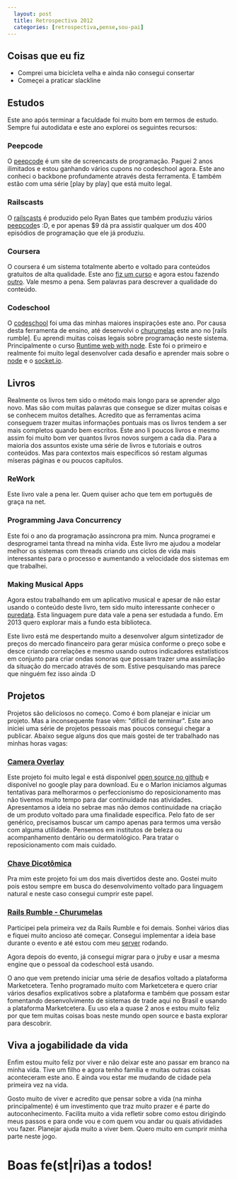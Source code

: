 ```yaml
---
  layout: post
  title: Retrospectiva 2012
  categories: [retrospectiva,pense,sou-pai]
---
```



## Coisas que eu fiz

* Comprei uma bicicleta velha e ainda não consegui consertar
* Começei a praticar slackline

## Estudos

Este ano após terminar a faculdade foi muito bom em termos de estudo. Sempre fui autodidata e este ano explorei os seguintes recursos:

### Peepcode

O [peepcode] é um site de screencasts de programação. Paguei 2 anos ilimitados e estou ganhando vários cupons no codeschool agora. Este ano conheci o backbone profundamente através desta ferramenta. E também estão com uma série [play by play] que está muito legal.

### Railscasts

O [railscasts] é produzido pelo Ryan Bates que também produziu vários [peepcode]s :D, e por apenas $9 dá pra assistir qualquer um dos 400 episódios de programação que ele já produziu.

### Coursera

O coursera é um sistema totalmente aberto e voltado para conteúdos gratuítos de alta qualidade. Este ano [fiz um curso][courserando] e agora estou fazendo [outro][thinkagain]. Vale mesmo a pena. Sem palavras para descrever a qualidade do conteúdo.

### Codeschool

O [codeschool] foi uma das minhas maiores inspirações este ano. Por causa desta ferramenta de ensino, até desenvolvi o [churumelas] este ano no [rails rumble]. Eu aprendi muitas coisas legais sobre programação neste sistema. Principalmente o curso [Runtime web with node][codeschool]. Este foi o primeiro e realmente foi muito legal desenvolver cada desafio e aprender mais sobre o [node] e o [socket.io].

## Livros

Realmente os livros tem sido o método mais longo para se aprender algo novo. Mas são com muitas palavras que consegue se dizer muitas coisas e se conhecem muitos detalhes. Acredito que as ferramentas acima conseguem trazer muitas informações pontuais mas os livros tendem a ser mais completos quando bem escritos. Este ano li poucos livros e mesmo assim foi muito bom ver quantos livros novos surgem a cada dia. Para a maioria dos assuntos existe uma série de livros e tutoriais e outros conteúdos. Mas para contextos mais específicos só restam algumas míseras páginas e ou poucos capítulos.

### ReWork

Este livro vale a pena ler. Quem quiser acho que tem em português de graça na net.

### Programming Java Concurrency

Este foi o ano da programação assíncrona pra mim. Nunca programei e desprogramei tanta thread na minha vida. Este livro me ajudou a modelar melhor os sistemas com threads criando uns ciclos de vida mais interessantes para o processo e aumentando a velocidade dos sistemas em que trabalhei.

### Making Musical Apps

Agora estou trabalhando em um aplicativo musical e apesar de não estar usando o conteúdo deste livro, tem sido muito interessante conhecer o [puredata]. Esta linguagem pure data vale a pena ser estudada a fundo. Em 2013 quero explorar mais a fundo esta biblioteca.

Este livro está me despertando muito a desenvolver algum sintetizador de preços do mercado financeiro para gerar música conforme o preço sobe e desce criando correlações e mesmo usando outros indicadores estatísticos em conjunto para criar ondas sonoras que possam trazer uma assimilação da situação do mercado através de som. Estive pesquisando mas parece que ninguém fez isso ainda :D

## Projetos

Projetos são delicíosos no começo. Como é bom planejar e iniciar um projeto. Mas a inconsequente frase vêm: "difícil de terminar". Este ano iniciei uma série de projetos pessoais mas poucos consegui chegar a publicar. Abaixo segue alguns dos que mais gostei de ter trabalhado nas minhas horas vagas:


### [Camera Overlay][camera-overlay]

Este projeto foi muito legal e está disponível [open source no github][cv-opensource] e disponível no google play para download. Eu e o Marlon iniciamos algumas tentativas para melhorarmos o perfeccionismo do reposicionamento mas não tivemos muito tempo para dar continuidade nas atividades. Apresentamos a ideia no sebrae mas não demos continuidade na criação de um produto voltado para uma finalidade específica. Pelo fato de ser genérico, precisamos buscar um campo apenas para termos uma versão com alguma utilidade. Pensemos em institutos de beleza ou acompanhamento dentário ou dermatológico. Para tratar o reposicionamento com mais cuidado.


### [Chave Dicotômica][chave-dicotomica]

Pra mim este projeto foi um dos mais divertidos deste ano. Gostei muito pois estou sempre em busca do desenvolvimento voltado para linguagem natural e neste caso consegui cumprir este papel.


### [Rails Rumble - Churumelas][churumelas]

Participei pela primeira vez da Rails Rumble e foi demais. Sonhei vários dias e fiquei muito ancioso até começar. Consegui implementar a ideia base durante o evento e até estou com meu [server][churumelas] rodando.

Agora depois do evento, já consegui migrar para o jruby e usar a mesma engine que o pessoal da codeschool está usando.

O ano que vem pretendo iniciar uma série de desafios voltado a plataforma Marketcetera. Tenho programado muito com Marketcetera e quero criar vários desafios explicativos sobre a plataforma e também que possam estar fomentando desenvolvimento de sistemas de trade aqui no Brasil e usando a plataforma Marketcetera. Eu uso ela a quase 2 anos e estou muito feliz por que tem muitas coisas boas neste mundo open source e basta explorar para descobrir.

## Viva a jogabilidade da vida

Enfim estou muito feliz por viver e não deixar este ano passar em branco na minha vida. Tive um filho e agora tenho família e muitas outras coisas aconteceram este ano. E ainda vou estar me mudando de cidade pela primeira vez na vida.

Gosto muito de viver e acredito que pensar sobre a vida (na minha principalmente) é um investimento que traz muito prazer e é parte do autoconhecimento. Facilita muito a vida refletir sobre como estou dirigindo meus passos e para onde vou e com quem vou andar ou quais atividades vou fazer. Planejar ajuda muito a viver bem. Quero muito em cumprir minha parte neste jogo.

# Boas fe(st|ri)as a todos!

[peepcode]: http://peepcode.com
[railscasts]: http://railscasts.com
[codeschool]: http://codeschool.com
[rails_rumble]: http://railsrumble.com
[courserando]: /2012/04/01/cursando-aulas-da-stanford.html
[thinkagain]:https://class.coursera.org/thinkagain-2012-001/
[play_by_play]: https://peepcode.com/screencasts/play-by-play
[node]: http://nodejs.org
[camera-overlay]: /2012/03/13/camera-overlay-open-source.html
[chave-dicotomica]: /2012/03/08/chave-dicotomica-android.html
[puredata]: http://puredata.info
[churumelas]: http://churumelas.ideia.me
[cv-opensource]: http://github.com/jonatas/CameraOverlay
[socket.io]: http://socket.io
